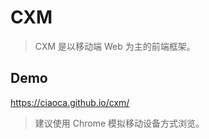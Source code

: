 # CXM

> CXM 是以移动端 Web 为主的前端框架。


## Demo

https://ciaoca.github.io/cxm/
> 建议使用 Chrome 模拟移动设备方式浏览。

